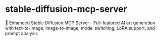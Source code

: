 # stable-diffusion-mcp-server
🎨 Enhanced Stable Diffusion MCP Server - Full-featured AI art generation with text-to-image, image-to-image, model switching, LoRA support, and prompt analysis
